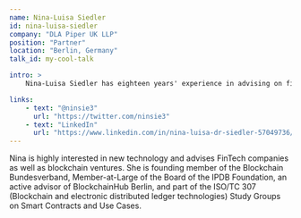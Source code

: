 ```yaml
---
name: Nina-Luisa Siedler
id: nina-luisa-siedler
company: "DLA Piper UK LLP"
position: "Partner"
location: "Berlin, Germany"
talk_id: my-cool-talk

intro: >
    Nina-Luisa Siedler has eighteen years' experience in advising on financing transactions. She is used to managing complex transactions and cooperating seamlessly with auditors, tax advisors, software engineers and other parties involved.

links:
    - text: "@ninsie3"
      url: "https://twitter.com/ninsie3"
    - text: "LinkedIn"
      url: "https://www.linkedin.com/in/nina-luisa-dr-siedler-57049736/?ppe=1"
---
```


Nina is highly interested in new technology and advises FinTech companies as well as blockchain ventures. She is founding member of the Blockchain Bundesverband, Member-at-Large of the Board of the IPDB Foundation, an active advisor of BlockchainHub Berlin, and part of the ISO/TC 307 (Blockchain and electronic distributed ledger technologies) Study Groups on Smart Contracts and Use Cases.
